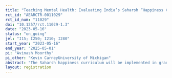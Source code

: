 ```yaml
---
title: "Teaching Mental Health: Evaluating India’s Saharsh “Happiness Curriculum”"
rct_id: "AEARCTR-0011029"
rct_id_num: "11029"
doi: "10.1257/rct.11029-1.3"
date: "2023-05-16"
status: "on_going"
jel: "I15; I250; I210; I280"
start_year: "2023-05-16"
end_year: "2025-05-01"
pi: "Avinash Moorthy"
pi_other: "Kevin CarneyUniversity of Michigan"
abstract: "The Saharsh happiness curriculum will be implemented in grades 1-8 across Tripura public schools in the 2023-2024 and 2024-2025 school years. The curriculum consists of daily happiness classes, where students engage in mindfulness, storytelling with open-ended discussions, and reflective conversations and activities designed to help students experience happiness. This study would be the first to evaluate the effectiveness of a happiness curriculum, exploring its impact on student mental health, wellness, academic achievement, grit, self-control, and social networks. Further, this study will compare the benefits of the curriculum to the opportunity cost of reduced learning time and explore its mechanisms. In doing so, we seek to assess the value of one of the largest non-cognitive skills and socioemotional learning initiatives in the world, and its potential as a driver of improved youth mental health."
layout: registration
---
```


